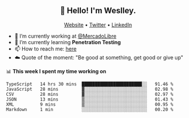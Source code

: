 <h2 align="center">👋 Hello! I'm Weslley.</h2>
<p align="center">
  <a href="http://weslleyneri.com.br">Website</a> •
  <a href="https://twitter.com/Weslley_Neri">Twitter</a> •
  <a href="https://www.linkedin.com/in/weslley-neri-3658908b">LinkedIn</a>
</p>


- 🔭 I’m currently working at [@MercadoLibre](https://github.com/mercadolibre)
- 🌱 I’m currently learning **Penetration Testing**
- 📫 How to reach me: [here](mailto:weslley39@gmail.com)
- ☁️ Quote of the moment: "Be good at something, get good or give up"

📊 **This week I spent my time working on**
<!--START_SECTION:waka-->

```text
TypeScript   14 hrs 30 mins  ███████████████████████░░   91.46 %
JavaScript   28 mins         ▓░░░░░░░░░░░░░░░░░░░░░░░░   02.98 %
CSV          28 mins         ▓░░░░░░░░░░░░░░░░░░░░░░░░   02.97 %
JSON         13 mins         ▒░░░░░░░░░░░░░░░░░░░░░░░░   01.43 %
XML          9 mins          ▒░░░░░░░░░░░░░░░░░░░░░░░░   00.95 %
Markdown     1 min           ░░░░░░░░░░░░░░░░░░░░░░░░░   00.20 %
```

<!--END_SECTION:waka-->

<!-- Inspired by https://github.com/gruselhaus/gruselhaus -->